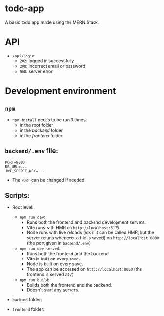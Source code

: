 # todo-app

A basic todo app made using the MERN Stack.

# API

-   `/api/login`:
    -   `202`: logged in successfully
    -   `200`: incorrect email or password
    -   `500`: server error

# Development environment

## `npm`

-   `npm install` needs to be run 3 times:
    -   in the root folder
    -   in the _backend_ folder
    -   in the _frontend_ folder

## `backend/.env` file:

```
PORT=8000
DB_URL=...
JWT_SECRET_KEY=...
```

-   The `PORT` can be changed if needed

## Scripts:

-   Root level:

    -   `npm run dev`:
        -   Runs both the frontend and backend development servers.
        -   Vite runs with HMR on `http://localhost:5173`
        -   Node runs with live reloads (idk if it can be called HMR, but the server reruns whenever a file is saved) on `http://localhost:8000` (the port given in `backend/.env`)
    -   `npm run dev-served`:
        -   Runs both the frontend and the backend.
        -   Vite is built on every save.
        -   Node is built on every save.
        -   The app can be accessed on `http://localhost:8000` (the frontend is served at `/`)
    -   `npm run build`:
        -   Builds both the frontend and the backend.
        -   Doesn't start any servers.

-   `backend` folder:
-   `frontend` folder:

